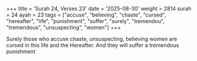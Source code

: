 +++
title = 'Surah 24, Verses 23'
date = '2025-08-30'
weight = 2814
surah = 24
ayah = 23
tags = ["accuse", "believing", "chaste", "cursed", "hereafter", "life", "punishment", "suffer", "surely", "tremendou", "tremendous", "unsuspecting", "women"]
+++

Surely those who accuse chaste, unsuspecting, believing women are cursed in this life and the Hereafter. And they will suffer a tremendous punishment